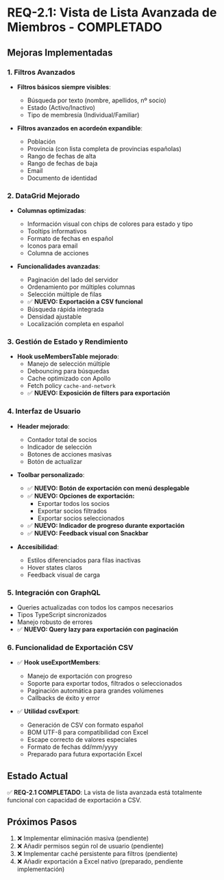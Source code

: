 # REQ-2.1: Vista de Lista Avanzada de Miembros - COMPLETADO

## Mejoras Implementadas

### 1. **Filtros Avanzados**

- **Filtros básicos siempre visibles**:

  - Búsqueda por texto (nombre, apellidos, nº socio)
  - Estado (Activo/Inactivo)
  - Tipo de membresía (Individual/Familiar)

- **Filtros avanzados en acordeón expandible**:
  - Población
  - Provincia (con lista completa de provincias españolas)
  - Rango de fechas de alta
  - Rango de fechas de baja
  - Email
  - Documento de identidad

### 2. **DataGrid Mejorado**

- **Columnas optimizadas**:

  - Información visual con chips de colores para estado y tipo
  - Tooltips informativos
  - Formato de fechas en español
  - Iconos para email
  - Columna de acciones

- **Funcionalidades avanzadas**:
  - Paginación del lado del servidor
  - Ordenamiento por múltiples columnas
  - Selección múltiple de filas
  - ✅ **NUEVO: Exportación a CSV funcional**
  - Búsqueda rápida integrada
  - Densidad ajustable
  - Localización completa en español

### 3. **Gestión de Estado y Rendimiento**

- **Hook useMembersTable mejorado**:
  - Manejo de selección múltiple
  - Debouncing para búsquedas
  - Cache optimizado con Apollo
  - Fetch policy `cache-and-network`
  - ✅ **NUEVO: Exposición de filters para exportación**

### 4. **Interfaz de Usuario**

- **Header mejorado**:

  - Contador total de socios
  - Indicador de selección
  - Botones de acciones masivas
  - Botón de actualizar

- **Toolbar personalizado**:

  - ✅ **NUEVO: Botón de exportación con menú desplegable**
  - ✅ **NUEVO: Opciones de exportación:**
    - Exportar todos los socios
    - Exportar socios filtrados
    - Exportar socios seleccionados
  - ✅ **NUEVO: Indicador de progreso durante exportación**
  - ✅ **NUEVO: Feedback visual con Snackbar**

- **Accesibilidad**:
  - Estilos diferenciados para filas inactivas
  - Hover states claros
  - Feedback visual de carga

### 5. **Integración con GraphQL**

- Queries actualizadas con todos los campos necesarios
- Tipos TypeScript sincronizados
- Manejo robusto de errores
- ✅ **NUEVO: Query lazy para exportación con paginación**

### 6. **Funcionalidad de Exportación CSV**

- ✅ **Hook useExportMembers**:

  - Manejo de exportación con progreso
  - Soporte para exportar todos, filtrados o seleccionados
  - Paginación automática para grandes volúmenes
  - Callbacks de éxito y error

- ✅ **Utilidad csvExport**:
  - Generación de CSV con formato español
  - BOM UTF-8 para compatibilidad con Excel
  - Escape correcto de valores especiales
  - Formato de fechas dd/mm/yyyy
  - Preparado para futura exportación Excel

## Estado Actual

✅ **REQ-2.1 COMPLETADO**: La vista de lista avanzada está totalmente funcional con capacidad de exportación a CSV.

## Próximos Pasos

1. ❌ Implementar eliminación masiva (pendiente)
2. ❌ Añadir permisos según rol de usuario (pendiente)
3. ❌ Implementar caché persistente para filtros (pendiente)
4. ❌ Añadir exportación a Excel nativo (preparado, pendiente implementación)
